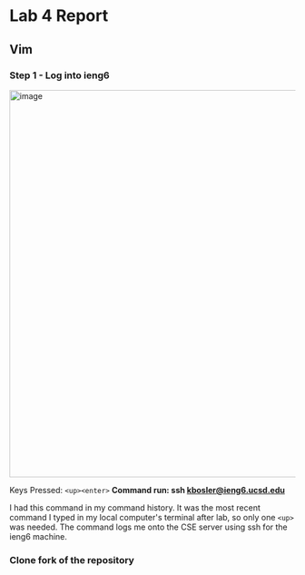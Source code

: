 # Lab 4 Report

## Vim

### Step 1 - Log into ieng6

<img width="682" alt="image" src="https://github.com/katrinab2727/cse15l-lab-reports/assets/149338452/15c9b8eb-c49a-4744-9460-1bc5de137c0d">

Keys Pressed: `<up><enter>`
**Command run: ssh kbosler@ieng6.ucsd.edu**

I had this command in my command history. It was the most recent command I typed in my local computer's terminal after lab, so only one `<up>` was needed. The command logs me onto the CSE server using ssh for the ieng6 machine.

### Clone fork of the repository
